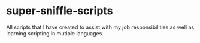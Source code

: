 # super-sniffle-scripts
All scripts that I have created to assist with my job responsibilities as well as learning scripting in mutiple languages.
